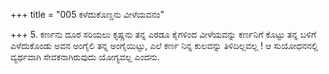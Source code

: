 +++
title = "005 ಕಳೆದುಕೊಣ್ಡನು ವೀಳೆಯವನಂ"

+++
5. ಕರ್ಣನು ದೂರ ಸರಿಯಲು ಕೃಷ್ಣನು ತನ್ನ ಎರಡೂ ಕೈಗಳಿಂದ ವೀಳೆಯವನ್ನು ಕರ್ಣನಿಗೆ ಕೊಟ್ಟು  ತನ್ನ ಬಳಿಗೆ ಎಳೆದುಕೊಂಡು ಅವನ ಅಂಗೈಲಿ ತನ್ನ ಅಂಗೈಯಿಟ್ಟು, ಎಲೆ ಕರ್ಣ ನಿನ್ನ ಕುಲವನ್ನು ತಿಳಿದಿಲ್ಲವಲ್ಲ ! ಆ ಸುಯೋಧನನಲ್ಲಿ ವ್ಯರ್ಥವಾಗಿ ಸೇವಕನಾಗಿರುವುದು ಯೋಗ್ಯವಲ್ಲ ಎಂದನು.